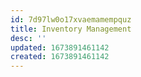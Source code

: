 ```yaml
---
id: 7d97lw0o17xvaemamempquz
title: Inventory Management
desc: ''
updated: 1673891461142
created: 1673891461142
---
```

